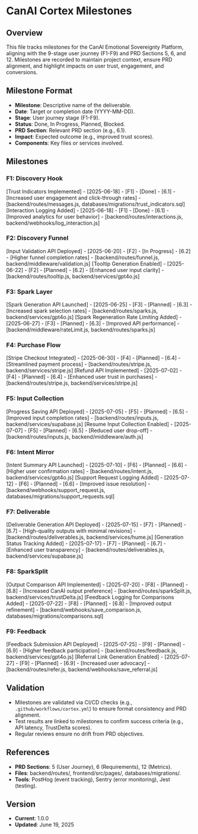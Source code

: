 # CanAI Cortex Milestones

## Overview
This file tracks milestones for the CanAI Emotional Sovereignty Platform, aligning with the 9-stage user journey (F1-F9) and PRD Sections 5, 6, and 12. Milestones are recorded to maintain project context, ensure PRD alignment, and highlight impacts on user trust, engagement, and conversions.

## Milestone Format
- **Milestone**: Descriptive name of the deliverable.
- **Date**: Target or completion date (YYYY-MM-DD).
- **Stage**: User journey stage (F1-F9).
- **Status**: Done, In Progress, Planned, Blocked.
- **PRD Section**: Relevant PRD section (e.g., 6.1).
- **Impact**: Expected outcome (e.g., improved trust scores).
- **Components**: Key files or services involved.

## Milestones

### F1: Discovery Hook
[Trust Indicators Implemented] - [2025-06-18] - [F1] - [Done] - [6.1] - [Increased user engagement and click-through rates] - [backend/routes/messages.js, databases/migrations/trust_indicators.sql]
[Interaction Logging Added] - [2025-06-18] - [F1] - [Done] - [6.1] - [Improved analytics for user behavior] - [backend/routes/interactions.js, backend/webhooks/log_interaction.js]

### F2: Discovery Funnel
[Input Validation API Deployed] - [2025-06-20] - [F2] - [In Progress] - [6.2] - [Higher funnel completion rates] - [backend/routes/funnel.js, backend/middleware/validation.js]
[Tooltip Generation Enabled] - [2025-06-22] - [F2] - [Planned] - [6.2] - [Enhanced user input clarity] - [backend/routes/tooltip.js, backend/services/gpt4o.js]

### F3: Spark Layer
[Spark Generation API Launched] - [2025-06-25] - [F3] - [Planned] - [6.3] - [Increased spark selection rates] - [backend/routes/sparks.js, backend/services/gpt4o.js]
[Spark Regeneration Rate Limiting Added] - [2025-06-27] - [F3] - [Planned] - [6.3] - [Improved API performance] - [backend/middleware/rateLimit.js, backend/routes/sparks.js]

### F4: Purchase Flow
[Stripe Checkout Integrated] - [2025-06-30] - [F4] - [Planned] - [6.4] - [Streamlined payment process] - [backend/routes/stripe.js, backend/services/stripe.js]
[Refund API Implemented] - [2025-07-02] - [F4] - [Planned] - [6.4] - [Enhanced user trust in purchases] - [backend/routes/stripe.js, backend/services/stripe.js]

### F5: Input Collection
[Progress Saving API Deployed] - [2025-07-05] - [F5] - [Planned] - [6.5] - [Improved input completion rates] - [backend/routes/inputs.js, backend/services/supabase.js]
[Resume Input Collection Enabled] - [2025-07-07] - [F5] - [Planned] - [6.5] - [Reduced user drop-off] - [backend/routes/inputs.js, backend/middleware/auth.js]

### F6: Intent Mirror
[Intent Summary API Launched] - [2025-07-10] - [F6] - [Planned] - [6.6] - [Higher user confirmation rates] - [backend/routes/intent.js, backend/services/gpt4o.js]
[Support Request Logging Added] - [2025-07-12] - [F6] - [Planned] - [6.6] - [Improved issue resolution] - [backend/webhooks/support_request.js, databases/migrations/support_requests.sql]

### F7: Deliverable
[Deliverable Generation API Deployed] - [2025-07-15] - [F7] - [Planned] - [6.7] - [High-quality outputs with minimal revisions] - [backend/routes/deliverables.js, backend/services/hume.js]
[Generation Status Tracking Added] - [2025-07-17] - [F7] - [Planned] - [6.7] - [Enhanced user transparency] - [backend/routes/deliverables.js, backend/services/supabase.js]

### F8: SparkSplit
[Output Comparison API Implemented] - [2025-07-20] - [F8] - [Planned] - [6.8] - [Increased CanAI output preference] - [backend/routes/sparkSplit.js, backend/services/trustDelta.js]
[Feedback Logging for Comparisons Added] - [2025-07-22] - [F8] - [Planned] - [6.8] - [Improved output refinement] - [backend/webhooks/save_comparison.js, databases/migrations/comparisons.sql]

### F9: Feedback
[Feedback Submission API Deployed] - [2025-07-25] - [F9] - [Planned] - [6.9] - [Higher feedback participation] - [backend/routes/feedback.js, backend/services/gpt4o.js]
[Referral Link Generation Enabled] - [2025-07-27] - [F9] - [Planned] - [6.9] - [Increased user advocacy] - [backend/routes/refer.js, backend/webhooks/save_referral.js]

## Validation
- Milestones are validated via CI/CD checks (e.g., `.github/workflows/cortex.yml`) to ensure format consistency and PRD alignment.
- Test results are linked to milestones to confirm success criteria (e.g., API latency, TrustDelta scores).
- Regular reviews ensure no drift from PRD objectives.

## References
- **PRD Sections**: 5 (User Journey), 6 (Requirements), 12 (Metrics).
- **Files**: backend/routes/, frontend/src/pages/, databases/migrations/.
- **Tools**: PostHog (event tracking), Sentry (error monitoring), Jest (testing).

## Version
- **Current**: 1.0.0
- **Updated**: June 19, 2025
